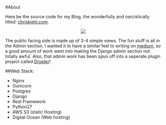 #About

Here be the source code for my Blog, the wonderfully and narcistically titled: [chriskiehl.com](chriskiehl.com).

<p align="center">
  <img src="https://cloud.githubusercontent.com/assets/1408720/7717628/8907ae1e-fe72-11e4-8c40-d21102dc6cdc.jpg">
</p>

The public facing side is made up of 3-4 simple views. The fun stuff is all in the Admin section. I wanted it to have a similar feel to writing on [medium](www.medium.com), so a good amount of work went into making the Django admin section not totally awful. Also, that admin work has been spun off into a seperate plugin project called [Dropler](https://github.com/chriskiehl/Dropler)! 

##Web Stack: 

* Nginx
* Gunicorn 
* Postgres
* Django
* Rest Framework
* Python27
* AWS S3 (static Hosting)
* Digital Ocean (Web hosting) 




